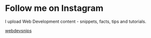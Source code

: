 # Follow me on Instagram

I upload Web Development content - snippets, facts, tips and tutorials.

[webdevsnips](https://www.instagram.com/webdevsnips/?hl=en)
